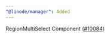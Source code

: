 ```yaml
---
"@linode/manager": Added
---
```


RegionMultiSelect Component ([#10084](https://github.com/linode/manager/pull/10084))
